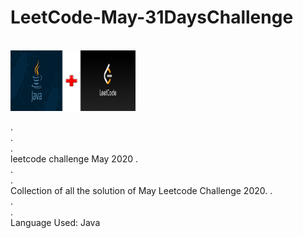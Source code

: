 <h1>LeetCode-May-31DaysChallenge</h1><br>
<img src ="java+leetcode.png" width = 200px>
<p>
.<br>.<br>.<br>
leetcode challenge May 2020
.<br>.<br>.<br>
Collection of all the solution of May Leetcode Challenge 2020.
.<br>.<br>.<br>
Language Used: Java